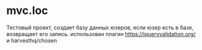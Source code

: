 # mvc.loc
Тестовый проект, создает базу данных юзеров, если юзер есть в базе, возвращает его запись.
использован плагин 
https://jqueryvalidation.org/
и harvesthq/chosen

